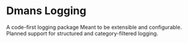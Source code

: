 # Dmans Logging

A code-first logging package
Meant to be extensible and configurable. Planned support for structured and category-filtered logging.
